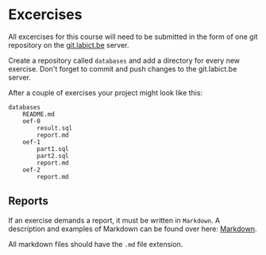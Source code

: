 # Excercises

All excercises for this course will need to be submitted in the form of one git repository on the [git.labict.be](https://git.labict.be) server.

Create a repository called `databases` and add a directory for every new exercise. Don't forget to commit and push changes to the git.labict.be server.

After a couple of exercises your project might look like this:

```
databases
    README.md
    oef-0 
        result.sql
        report.md
    oef-1
        part1.sql
        part2.sql
        report.md
    oef-2
        report.md
```

## Reports

If an exercise demands a report, it must be written in `Markdown`. A description and examples of Markdown can be found over here: [Markdown](/exercises/markdown.md). 

All markdown files should have the `.md` file extension. 

